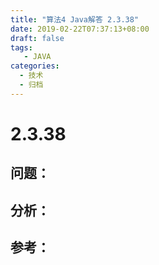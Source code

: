```yaml
---
title: "算法4 Java解答 2.3.38"
date: 2019-02-22T07:37:13+08:00
draft: false
tags:
   - JAVA
categories:
  - 技术
  - 归档
---
```



# 2.3.38

## 问题：


## 分析：


## 参考：


